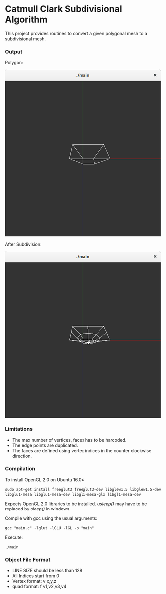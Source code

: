 # Catmull Clark Subdivisional Algorithm

This project provides routines to convert a given polygonal mesh to a subdivisional mesh.

### Output

Polygon: 

![Polygon](./img/poly.png)

After Subdivision:

![Subdivision](./img/subdiv.png)

### Limitations

* The max number of vertices, faces has to be harcoded. 
* The edge points are duplicated.
* The faces are defined using vertex indices in the counter clockwise direction.

### Compilation

To install OpenGL 2.0 on Ubuntu 16.04
    
    sudo apt-get install freeglut3 freeglut3-dev libglew1.5 libglew1.5-dev libglu1-mesa libglu1-mesa-dev libgl1-mesa-glx libgl1-mesa-dev

Expects OpenGL 2.0 libraries to be installed.
*usleep()* may have to be replaced by *sleep()* in windows.

Compile with gcc using the usual arguments:
   
    gcc "main.c" -lglut -lGLU -lGL -o "main"

Execute:

    ./main

### Object File Format

* LINE SIZE should be less than 128
* All Indices start from 0
* Vertex format: v x,y,z 
* quad format: f v1,v2,v3,v4 


